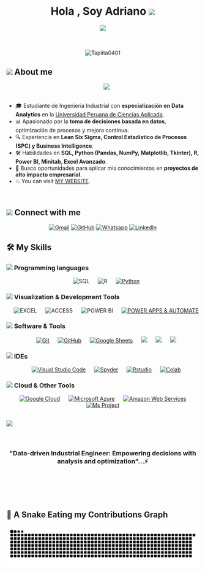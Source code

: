 <h1 align="center"><b>Hola , Soy Adriano </b><img src="https://media.giphy.com/media/hvRJCLFzcasrR4ia7z/giphy.gif" width="35"></h1>
<!--  -->
<p align="center">
  <a href="https://github.com/DenverCoder1/readme-typing-svg"><img src="https://readme-typing-svg.herokuapp.com?font=Time+New+Roman&color=cyan&size=25&center=true&vCenter=true&width=600&height=100&lines=Always+developing+my+skills..&hearts;++;Data-Driven+Industrial-Engineer,;Industrial+Engineering+Student,;Data+Analytics,;Active+Learner/Researcher,;Love+to+learn+new+stuffs..<3"></a>
</p>

<br>

<p align="center"> 
	<img src="https://komarev.com/ghpvc/?username=Tapiita0401&label=Profile%20views&color=0047AB&style=plastic?" alt="Tapiita0401" height=25px, width=160px/> 

</p>

	
## <picture><img src = "https://github.com/7oSkaaa/7oSkaaa/blob/main/Images/about_me.gif?raw=true" width = 50px></picture> About me

<picture> <img align="right" src="https://github.com/7oSkaaa/7oSkaaa/blob/main/Images/Right_Side.gif?raw=true" width = 250px></picture>

<br><br>

- 🎓 Estudiante de Ingenieria Industrial con **especialización en Data Analytics** en la [Universidad Peruana de Ciencias Aplicada](https://www.upc.edu.pe/).
- 📊 Apasionado por la **toma de decisiones basada en datos**, optimización de procesos y mejora continua.  
- 🔍 Experiencia en **Lean Six Sigma, Control Estadístico de Procesos (SPC) y Business Intelligence**.  
- 🛠️ Habilidades en **SQL, Python (Pandas, NumPy, Matplotlib, Tkinter), R, Power BI, Minitab, Excel Avanzado**.  
- 🚀 Busco oportunidades para aplicar mis conocimientos en **proyectos de alto impacto empresarial**. 
- :boom: You can visit [MY WEBSITE](https://www.linkedin.com/in/adriano-tapia-7b8bba216/).
<br>

## <picture> <img src="https://github.com/7oSkaaa/7oSkaaa/blob/main/Images/Connect-with-me.gif?raw=true" width="100px"> </picture> Connect with me
<p align="center">
	<a href="mailto:adrianotapiaalarcon0401@gmail.com"><img img src="https://img.shields.io/badge/Gmail-%23EA4335.svg?style=plastic&logo=Gmail&logoColor=white" alt="Gmail"/></a>
	<a href="https://github.com/Tapiita0401"><img src="https://img.shields.io/badge/Github-%23181717.svg?style=plastic&logo=Github&logoColor=white" alt="GitHub"/></a>
	<a href="https://wa.me/51949009119"><img src="https://img.shields.io/badge/Whatsapp-%2325D366.svg?style=plastic&logo=Whatsapp&logoColor=white" alt="Whatsapp"/></a>
	<a href="https://www.linkedin.com/in/adriano-tapia-7b8bba216/"><img src="https://img.shields.io/badge/Linkedin-%230A66C2.svg?style=plastic&logo=Linkedin&logoColor=white" alt="LinkedIn"/></a>

</p>

## 🛠️ My Skills

### <picture> <img src = "https://github.com/7oSkaaa/7oSkaaa/blob/main/Images/Programming_Languages.gif?raw=true" width = 50px>  </picture> Programming languages

<p align="center"> 
  &emsp; 
  <img alt="SQL" src="https://img.shields.io/badge/SQL%20-%232370ED.svg?style=plastic&logo=postgresql&logoColor=white">
</a>
&emsp;
  <img alt="R" src="https://img.shields.io/badge/R%20-%2300599C.svg?style=plastic&logo=r&logoColor=white">
</a>
&emsp;
<a href="https://www.python.org" target="_blank">
  <img alt="Python" src="https://img.shields.io/badge/Python%20-%2314354C.svg?style=plastic&logo=python&logoColor=white">
</a>
</p>

### <picture> <img src = "https://github.com/7oSkaaa/7oSkaaa/blob/main/Images/Front_End.gif?raw=true" width = 50px>  </picture> Visualization & Development Tools
<p align="center"> 
&emsp; 
   <img alt="EXCEL" src="https://img.shields.io/badge/Microsoft%20Excel%20-%2334A853.svg?style=plastic&logo=microsoft%20excel&logoColor=white">
  </a>   
&emsp;
   <img alt="ACCESS" src="https://img.shields.io/badge/Microsoft%20Access%20-%23E34F26.svg?style=plastic&logo=Microsoft%20Access&logoColor=white">
  </a> 
&emsp;
   <img alt="POWER BI" src="https://img.shields.io/badge/Power%20Bi-%23F7DF1E.svg?style=plastic&logo=Power%20Bi&logoColor=black">
  </a>
&emsp;
  <a href="https://www.w3schools.com/css/" target="_blank"> <img alt="POWER APPS & AUTOMATE" src="https://img.shields.io/badge/Power%20Apps%20&%20Automate-%232C2255.svg?&style=plastic&logo=PowerApps&Automate%20&logoColor=white">
  </a>
</p>

 ### <picture> <img src = "https://github.com/7oSkaaa/7oSkaaa/blob/main/Images/Software_Tools.gif?raw=true" width = 50px>  </picture> Software & Tools
 
<p align="center">
  &emsp;
    <a href="#"><img alt="Git" src="https://img.shields.io/badge/Git%20-%23F05033.svg?style=plastic&logo=git&logoColor=white"></a>
  &emsp;
    <a href="#"><img alt="GitHub" src="https://img.shields.io/badge/Github-%23181717.svg?style=plastic&logo=github&logoColor=white"></a>
  &emsp;
    <a href="#"><img alt="Google Sheets" src="https://img.shields.io/badge/Google%20Sheets%20-%2334A853.svg?style=plastic&logo=google%20sheets&logoColor=white"></a>
  &emsp;
    <a href="#"><img src="https://img.shields.io/badge/Django-%23092E20.svg?&style=plastic&logo=django&logoColor=white" /></a>
&emsp;
    <a href="#"><img src="https://img.shields.io/badge/Mysql-%234479A1.svg?&style=plastic&logo=mysql&logoColor=white"/></a>
&emsp;
    <a href="#"><img src="https://img.shields.io/badge/Oracle-%23F80000.svg?style=plastic&logoColor=white&logo=https://upload.wikimedia.org/wikipedia/commons/d/d5/Oracle_logo.svg" /></a>
</p>

 ### <picture> <img src = "https://github.com/7oSkaaa/7oSkaaa/blob/main/Images/IDEs.gif?raw=true" width = 50px>  </picture> IDEs
 
<p align="center">
  &emsp;
    <a href="#"><img alt="Visual Studio Code" src="https://img.shields.io/badge/Visual%20Studio%20Code-0078d7.svg?style=plastic&logo=visual-studio-code&logoColor=white"></a>
  &emsp;
    <a href="#"><img alt="Spyder" src="https://img.shields.io/badge/Spyder-%23000000.svg?style=plastic&logo=spyder&logoColor=white" /></a>
  &emsp;
    <a href="#"><img alt="Rstudio" src="https://img.shields.io/badge/Rstudio-%2366595C.svg?&style=plastic&logo=Rstudio&logoColor=white" /></a>
  &emsp;
    <a href="#"><img alt="Colab" src="https://img.shields.io/badge/Colab%20-%23FFA116.svg?&style=plastic&logo=colab%20&logoColor=white" /></a>
</p>

 ### <picture> <img src = "https://github.com/7oSkaaa/7oSkaaa/blob/main/Images/CP_PS.gif?raw=true" width = 50px>  </picture> Cloud & Other Tools
 
<p align="center">
  &emsp;
    <a href="#"><img alt = "Google Cloud" src="https://img.shields.io/badge/Google%20Cloud-%232370ED.svg?style=plastic&logo=google&cloudlogoColor=blue" /></a>	
  &emsp;
    <a href="#"><img alt = "Microsoft Azure" src="https://img.shields.io/badge/Microsoft%20Azure-%231F8ACB.svg?style=plastic&logo=azure&logoColor=black" /></a>
  &emsp;
    <a href="#"><img alt = "Amazon Web Services" src="https://img.shields.io/badge/Amazon%20Web%20Services-%234479A1.svg?style=plastic&logo=amazon&web&serviceslogoColor=white" /></a>
  &emsp;
    <a href="#"><img alt = "Ms Project" src="https://img.shields.io/badge/Ms%20Project-%2334A853.svg?style=plastic&logo=ms&projectlogoColor=white" /></a>

</p>

<br>
<img src="https://user-images.githubusercontent.com/73097560/115834477-dbab4500-a447-11eb-908a-139a6edaec5c.gif">
<br>
<br>
<br>

<div align='center'>


### **"Data-driven Industrial Engineer: Empowering decisions with analysis and optimization"...⚡**</b>



<br>

  </p>
</div>
</details>

</br></br>

	
## 🐍 A Snake Eating my Contributions Graph
	
<p align = "center">
	<img src = "https://github.com/Tapiita0401/Tapiita0401/blob/main/github_user_contribution.svg" alt = "Snake Game"/>
</p>
